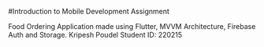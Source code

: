 #Introduction to Mobile Development Assignment

Food Ordering Application made using Flutter, MVVM Architecture, Firebase Auth and Storage.
Kripesh Poudel
Student ID: 220215